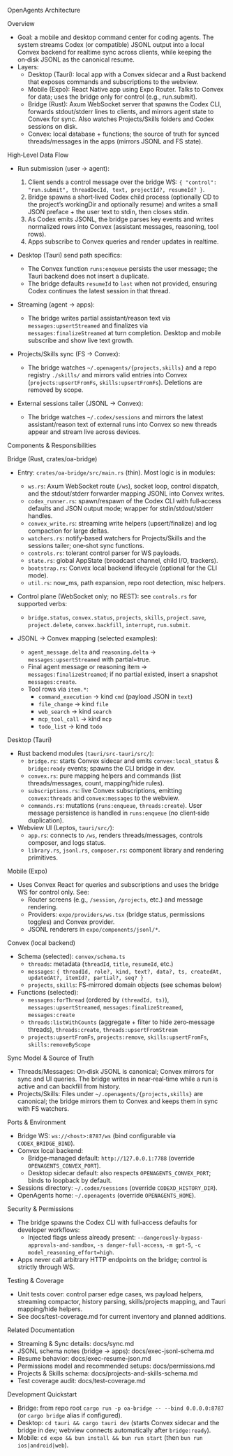 OpenAgents Architecture

Overview
- Goal: a mobile and desktop command center for coding agents. The system streams Codex (or compatible) JSONL output into a local Convex backend for realtime sync across clients, while keeping the on‑disk JSONL as the canonical resume.
- Layers:
  - Desktop (Tauri): local app with a Convex sidecar and a Rust backend that exposes commands and subscriptions to the webview.
  - Mobile (Expo): React Native app using Expo Router. Talks to Convex for data; uses the bridge only for control (e.g., run.submit).
  - Bridge (Rust): Axum WebSocket server that spawns the Codex CLI, forwards stdout/stderr lines to clients, and mirrors agent state to Convex for sync. Also watches Projects/Skills folders and Codex sessions on disk.
  - Convex: local database + functions; the source of truth for synced threads/messages in the apps (mirrors JSONL and FS state).

High‑Level Data Flow
- Run submission (user → agent):
  1) Client sends a control message over the bridge WS: `{ "control": "run.submit", threadDocId, text, projectId?, resumeId? }`.
  2) Bridge spawns a short‑lived Codex child process (optionally CD to the project’s workingDir and optionally resume) and writes a small JSON preface + the user text to stdin, then closes stdin.
  3) As Codex emits JSONL, the bridge parses key events and writes normalized rows into Convex (assistant messages, reasoning, tool rows).
  4) Apps subscribe to Convex queries and render updates in realtime.

- Desktop (Tauri) send path specifics:
  - The Convex function `runs:enqueue` persists the user message; the Tauri backend does not insert a duplicate.
  - The bridge defaults `resumeId` to `last` when not provided, ensuring Codex continues the latest session in that thread.

- Streaming (agent → apps):
  - The bridge writes partial assistant/reason text via `messages:upsertStreamed` and finalizes via `messages:finalizeStreamed` at turn completion. Desktop and mobile subscribe and show live text growth.

- Projects/Skills sync (FS → Convex):
  - The bridge watches `~/.openagents/{projects,skills}` and a repo registry `./skills/` and mirrors valid entries into Convex (`projects:upsertFromFs`, `skills:upsertFromFs`). Deletions are removed by scope.

- External sessions tailer (JSONL → Convex):
  - The bridge watches `~/.codex/sessions` and mirrors the latest assistant/reason text of external runs into Convex so new threads appear and stream live across devices.

Components & Responsibilities

Bridge (Rust, crates/oa-bridge)
- Entry: `crates/oa-bridge/src/main.rs` (thin). Most logic is in modules:
  - `ws.rs`: Axum WebSocket route (`/ws`), socket loop, control dispatch, and the stdout/stderr forwarder mapping JSONL into Convex writes.
  - `codex_runner.rs`: spawn/respawn of the Codex CLI with full‑access defaults and JSON output mode; wrapper for stdin/stdout/stderr handles.
  - `convex_write.rs`: streaming write helpers (upsert/finalize) and log compaction for large deltas.
  - `watchers.rs`: notify‑based watchers for Projects/Skills and the sessions tailer; one‑shot sync functions.
  - `controls.rs`: tolerant control parser for WS payloads.
  - `state.rs`: global AppState (broadcast channel, child I/O, trackers).
  - `bootstrap.rs`: Convex local backend lifecycle (optional for the CLI mode).
  - `util.rs`: now_ms, path expansion, repo root detection, misc helpers.

- Control plane (WebSocket only; no REST): see `controls.rs` for supported verbs:
  - `bridge.status`, `convex.status`, `projects`, `skills`, `project.save`, `project.delete`, `convex.backfill`, `interrupt`, `run.submit`.

- JSONL → Convex mapping (selected examples):
  - `agent_message.delta` and `reasoning.delta` → `messages:upsertStreamed` with partial=true.
  - Final agent message or reasoning item → `messages:finalizeStreamed`; if no partial existed, insert a snapshot `messages:create`.
  - Tool rows via `item.*`:
    - `command_execution` → kind `cmd` (payload JSON in `text`)
    - `file_change` → kind `file`
    - `web_search` → kind `search`
    - `mcp_tool_call` → kind `mcp`
    - `todo_list` → kind `todo`

Desktop (Tauri)
- Rust backend modules (`tauri/src-tauri/src/`):
  - `bridge.rs`: starts Convex sidecar and emits `convex:local_status` & `bridge:ready` events; spawns the CLI bridge in dev.
  - `convex.rs`: pure mapping helpers and commands (list threads/messages, count, mapping/hide rules).
  - `subscriptions.rs`: live Convex subscriptions, emitting `convex:threads` and `convex:messages` to the webview.
  - `commands.rs`: mutations (`runs:enqueue`, `threads:create`). User message persistence is handled in `runs:enqueue` (no client‑side duplication).
- Webview UI (Leptos, `tauri/src/`):
  - `app.rs`: connects to `/ws`, renders threads/messages, controls composer, and logs status.
  - `library.rs`, `jsonl.rs`, `composer.rs`: component library and rendering primitives.

Mobile (Expo)
- Uses Convex React for queries and subscriptions and uses the bridge WS for control only. See:
  - Router screens (e.g., `/session`, `/projects`, etc.) and message rendering.
  - Providers: `expo/providers/ws.tsx` (bridge status, permissions toggles) and Convex provider.
  - JSONL renderers in `expo/components/jsonl/*`.

Convex (local backend)
- Schema (selected): `convex/schema.ts`
  - `threads`: metadata (`threadId`, `title`, `resumeId`, etc.)
  - `messages`: `{ threadId, role?, kind, text?, data?, ts, createdAt, updatedAt?, itemId?, partial?, seq? }`
  - `projects`, `skills`: FS‑mirrored domain objects (see schemas below)
- Functions (selected):
  - `messages:forThread` (ordered by `(threadId, ts)`), `messages:upsertStreamed`, `messages:finalizeStreamed`, `messages:create`
  - `threads:listWithCounts` (aggregate + filter to hide zero‑message threads), `threads:create`, `threads:upsertFromStream`
  - `projects:upsertFromFs`, `projects:remove`, `skills:upsertFromFs`, `skills:removeByScope`

Sync Model & Source of Truth
- Threads/Messages: On‑disk JSONL is canonical; Convex mirrors for sync and UI queries. The bridge writes in near‑real‑time while a run is active and can backfill from history.
- Projects/Skills: Files under `~/.openagents/{projects,skills}` are canonical; the bridge mirrors them to Convex and keeps them in sync with FS watchers.

Ports & Environment
- Bridge WS: `ws://<host>:8787/ws` (bind configurable via `CODEX_BRIDGE_BIND`).
- Convex local backend:
  - Bridge‑managed default: `http://127.0.0.1:7788` (override `OPENAGENTS_CONVEX_PORT`).
  - Desktop sidecar default: also respects `OPENAGENTS_CONVEX_PORT`; binds to loopback by default.
- Sessions directory: `~/.codex/sessions` (override `CODEXD_HISTORY_DIR`).
- OpenAgents home: `~/.openagents` (override `OPENAGENTS_HOME`).

Security & Permissions
- The bridge spawns the Codex CLI with full‑access defaults for developer workflows:
  - Injected flags unless already present: `--dangerously-bypass-approvals-and-sandbox`, `-s danger-full-access`, `-m gpt-5`, `-c model_reasoning_effort=high`.
- Apps never call arbitrary HTTP endpoints on the bridge; control is strictly through WS.

Testing & Coverage
- Unit tests cover: control parser edge cases, ws payload helpers, streaming compactor, history parsing, skills/projects mapping, and Tauri mapping/hide helpers.
- See docs/test-coverage.md for current inventory and planned additions.

Related Documentation
- Streaming & Sync details: docs/sync.md
- JSONL schema notes (bridge → apps): docs/exec-jsonl-schema.md
- Resume behavior: docs/exec-resume-json.md
- Permissions model and recommended setups: docs/permissions.md
- Projects & Skills schema: docs/projects-and-skills-schema.md
- Test coverage audit: docs/test-coverage.md

Development Quickstart
- Bridge: from repo root `cargo run -p oa-bridge -- --bind 0.0.0.0:8787` (or `cargo bridge` alias if configured).
- Desktop: `cd tauri && cargo tauri dev` (starts Convex sidecar and the bridge in dev; webview connects automatically after `bridge:ready`).
- Mobile: `cd expo && bun install && bun run start` (then `bun run ios|android|web`).
